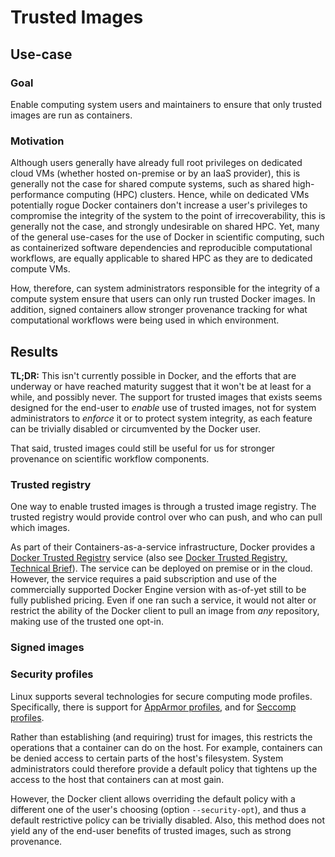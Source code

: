 # Trusted Images

## Use-case

### Goal

Enable computing system users and maintainers to ensure that only
trusted images are run as containers.

### Motivation

Although users generally have already full root privileges on
dedicated cloud VMs (whether hosted on-premise or by an IaaS
provider), this is generally not the case for shared compute systems,
such as shared high-performance computing (HPC) clusters. Hence, while
on dedicated VMs potentially rogue Docker containers don't increase a
user's privileges to compromise the integrity of the system to the
point of irrecoverability, this is generally not the case, and
strongly undesirable on shared HPC. Yet, many of the general use-cases
for the use of Docker in scientific computing, such as containerized
software dependencies and reproducible computational workflows, are
equally applicable to shared HPC as they are to dedicated compute VMs.

How, therefore, can system administrators responsible for the
integrity of a compute system ensure that users can only run trusted
Docker images. In addition, signed containers allow stronger
provenance tracking for what computational workflows were being used
in which environment.

## Results

**TL;DR:** This isn't currently possible in Docker, and the efforts
that are underway or have reached maturity suggest that it won't be at
least for a while, and possibly never. The support for trusted images
that exists seems designed for the end-user to _enable_ use of trusted
images, not for system administrators to _enforce_ it or to protect
system integrity, as each feature can be trivially disabled or
circumvented by the Docker user.

That said, trusted images could still be useful for us for stronger
provenance on scientific workflow components.

### Trusted registry

One way to enable trusted images is through a trusted image
registry. The trusted registry would provide control over who can
push, and who can pull which images.

As part of their Containers-as-a-service infrastructure, Docker
provides a [Docker Trusted Registry] service (also see
[Docker Trusted Registry, Technical Brief]). The service can be
deployed on premise or in the cloud. However, the service requires a
paid subscription and use of the commercially supported Docker Engine
version with as-of-yet still to be fully published pricing. Even if
one ran such a service, it would not alter or restrict the ability of
the Docker client to pull an image from _any_ repository, making use
of the trusted one opt-in.

### Signed images

### Security profiles

Linux supports several technologies for secure computing mode
profiles. Specifically, there is support for [AppArmor profiles], and
for [Seccomp profiles].

Rather than establishing (and requiring) trust for images, this
restricts the operations that a container can do on the host. For
example, containers can be denied access to certain parts of the
host's filesystem. System administrators could therefore provide a
default policy that tightens up the access to the host that containers
can at most gain.

However, the Docker client allows overriding the default policy with a
different one of the user's choosing (option `--security-opt`), and
thus a default restrictive policy can be trivially disabled. Also,
this method does not yield any of the end-user benefits of trusted
images, such as strong provenance.

[Docker Trusted Registry]: https://docs.docker.com/docker-trusted-registry/overview/
[Docker Trusted Registry, Technical Brief]: https://www.docker.com/sites/default/files/Docker%20Trusted%20Registry.pdf
[AppArmor profiles]: https://docs.docker.com/engine/security/apparmor/
[Seccomp profiles]: https://docs.docker.com/engine/security/seccomp/
